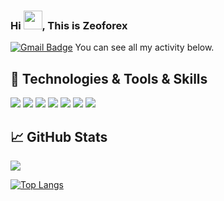 ### Hi <img src="https://raw.githubusercontent.com/MartinHeinz/MartinHeinz/master/wave.gif" width="30px">, This is Zeoforex

[![Gmail Badge](https://img.shields.io/badge/dshoma853@gmail.com-c14438?style=flat&logo=Gmail&logoColor=white&link=mailto:dshoma853@gmail.com)](mailto:dshoma853@gmail.com) 
You can see all my activity below.

## 🔧 Technologies & Tools & Skills
![](https://img.shields.io/badge/OS-Linux-informational?style=flat&logo=linux&logoColor=black&color=FCC624)
![](https://img.shields.io/badge/Bash-Shell-informational?style=flat&logo=gnu-bash&logoColor=white&color=4EAA25)
![](https://img.shields.io/badge/Editor-IntelliJ_IDEA-informational?style=flat&logo=intellij-idea&logoColor=white&color=ff69b4)
![](https://img.shields.io/badge/Editor-PyCharm-informational?style=flat&logo=PyCharm&logoColor=white&color=success)
![](https://img.shields.io/badge/Code-Java-informational?style=flat&logo=java&logoColor=white&color=eb8b23)
![](https://img.shields.io/badge/Code-Python-informational?style=flat&logo=python&logoColor=white&color=3776AB)
![](https://img.shields.io/badge/Tools-PostgreSQL-informational?style=flat&logo=postgresql&logoColor=white&color=336791)


## &#x1f4c8; GitHub Stats
<a href="https://github.com/Zeoforex/Zeoforex">
  <img align="center" src="https://github-readme-stats.vercel.app/api?username=Zeoforex&show_icons=true&theme=radical" />
</a>

[![Top Langs](https://github-readme-stats.vercel.app/api/top-langs/?username=Zeoforex&layout=compact)](https://github.com/anuraghazra/github-readme-stats)


<!--
**Zeoforex/Zeoforex** is a ✨ _special_ ✨ repository because its `README.md` (this file) appears on your GitHub profile.


